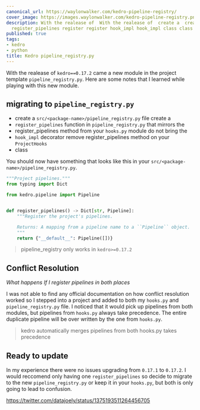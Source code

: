 ```yaml
---
canonical_url: https://waylonwalker.com/kedro-pipeline-registry/
cover_image: https://images.waylonwalker.com/kedro-pipeline-registry.png
description: With the realease of  With the realease of  create a  create a  register_pipelines
  register_pipelines register register hook_impl hook_impl class class You shou
published: true
tags:
- kedro
- python
title: Kedro pipeline_registry.py
---
```


With the realease of `kedro==0.17.2` came a new module in the project template
`pipeline_registry.py`.  Here are some notes that I learned while playing with
this new module.

## migrating to `pipeline_registry.py`


* create a `src/<package-name>/pipeline_registry.py` file create a
* `register_pipelines` function in `pipeline_registry.py` that mirrors the
* register_pipelines method from your `hooks.py` module do not bring the
* `hook_impl` decorator remove register_pipelines method on your `ProjectHooks`
* class

You should now have something that looks like this in your
`src/<package-name>/pipeline_registry.py`.

``` python 
"""Project pipelines."""
from typing import Dict

from kedro.pipeline import Pipeline


def register_pipelines() -> Dict[str, Pipeline]:
    """Register the project's pipelines.

    Returns: A mapping from a pipeline name to a ``Pipeline`` object.
    """
    return {"__default__": Pipeline([])}
```


> pipeline_registry only works in `kedro>=0.17.2`

## Conflict Resolution

_What happens If I register pipelines in both places_

I was not able to find any official documentation on how conflict resolution worked so I stepped into a project and added to both my `hooks.py` and
`pipeline_registry.py` file.  I noticed that it would pick up pipelines from
both modules, but pipelines from `hooks.py` always take precedence.  The entire duplicate pipeline will be over written by the one from `hooks.py`.

>  kedro automatically merges pipelines from both hooks.py takes precedence

## Ready to update

In my experience there were no issues upgrading from `0.17.1` to `0.17.2`.  I would reccomend only having one `register_pipelines` so decide to migrate to the new `pipeline_registry.py` or keep it in your `hooks.py`, but both is only going to lead to confusion.


https://twitter.com/datajoely/status/1375193511264456705